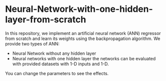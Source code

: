 # Neural-Network-with-one-hidden-layer-from-scratch

In this repository, we implement an artificial neural network (ANN) regressor from scratch and learn its weights using the backpropagation algorithm.
We provide two types of ANN: 
* Neural Network without any hidden layer
* Neural networks with one hidden layer
the networks can be evaluated with provided datasets with 1-D inputs and 1-D.

You can change the parameters to see the effects.
